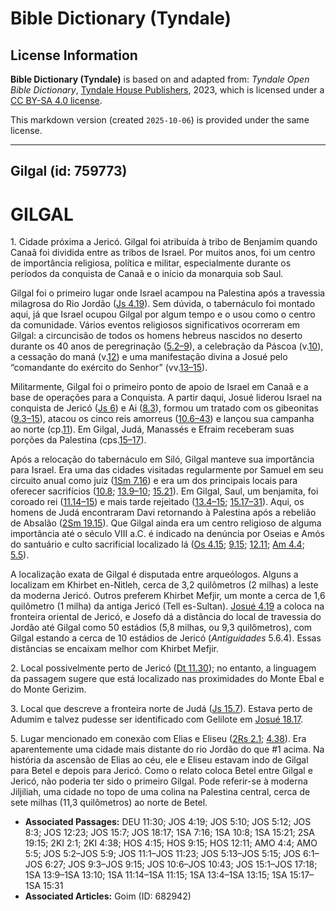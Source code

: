# Bible Dictionary (Tyndale)

## License Information

**Bible Dictionary (Tyndale)** is based on and adapted from: _Tyndale Open Bible Dictionary_, [Tyndale House Publishers](https://tyndaleopenresources.com/), 2023, which is licensed under a [CC BY-SA 4.0 license](https://creativecommons.org/licenses/by-sa/4.0/legalcode.en).

This markdown version (created `2025-10-06`) is provided under the same license.



--------------------------------

## Gilgal (id: 759773)

GILGAL
======

1\. Cidade próxima a Jericó. Gilgal foi atribuída à tribo de Benjamim quando Canaã foi dividida entre as tribos de Israel. Por muitos anos, foi um centro de importância religiosa, política e militar, especialmente durante os períodos da conquista de Canaã e o início da monarquia sob Saul.

Gilgal foi o primeiro lugar onde Israel acampou na Palestina após a travessia milagrosa do Rio Jordão ([Js 4\.19](https://ref.ly/Josh4:19)). Sem dúvida, o tabernáculo foi montado aqui, já que Israel ocupou Gilgal por algum tempo e o usou como o centro da comunidade. Vários eventos religiosos significativos ocorreram em Gilgal: a circuncisão de todos os homens hebreus nascidos no deserto durante os 40 anos de peregrinação ([5\.2–9](https://ref.ly/Josh5:2-Josh5:9)), a celebração da Páscoa (v.[10](https://ref.ly/Josh5:10)), a cessação do maná (v.[12](https://ref.ly/Josh5:12)) e uma manifestação divina a Josué pelo “comandante do exército do Senhor” (vv.[13–15](https://ref.ly/Josh5:13-Josh5:15)).

Militarmente, Gilgal foi o primeiro ponto de apoio de Israel em Canaã e a base de operações para a Conquista. A partir daqui, Josué liderou Israel na conquista de Jericó ([Js 6](https://ref.ly/Josh6:1-Josh6:27)) e Ai ([8\.3](https://ref.ly/Josh8:3)), formou um tratado com os gibeonitas ([9\.3–15](https://ref.ly/Josh9:3-Josh9:15)), atacou os cinco reis amorreus ([10\.6–43](https://ref.ly/Josh10:6-Josh10:43)) e lançou sua campanha ao norte (cp.[11](https://ref.ly/Josh11:1-Josh11:23)). Em Gilgal, Judá, Manassés e Efraim receberam suas porções da Palestina (cps.[15–17](https://ref.ly/Josh15:1-Josh17:18)).

Após a relocação do tabernáculo em Siló, Gilgal manteve sua importância para Israel. Era uma das cidades visitadas regularmente por Samuel em seu circuito anual como juiz ([1Sm 7\.16](https://ref.ly/1Sam7:16)) e era um dos principais locais para oferecer sacrifícios ([10\.8](https://ref.ly/1Sam10:8); [13\.9–10](https://ref.ly/1Sam13:9-1Sam13:10); [15\.21](https://ref.ly/1Sam15:21)). Em Gilgal, Saul, um benjamita, foi coroado rei ([11\.14–15](https://ref.ly/1Sam11:14-1Sam11:15)) e mais tarde rejeitado ([13\.4–15](https://ref.ly/1Sam13:4-1Sam13:15); [15\.17–31](https://ref.ly/1Sam15:17-1Sam15:31)). Aqui, os homens de Judá encontraram Davi retornando à Palestina após a rebelião de Absalão ([2Sm 19\.15](https://ref.ly/2Sam19:15)). Que Gilgal ainda era um centro religioso de alguma importância até o século VIII a.C. é indicado na denúncia por Oseias e Amós do santuário e culto sacrificial localizado lá ([Os 4\.15](https://ref.ly/Hos4:15); [9\.15](https://ref.ly/Hos9:15); [12\.11](https://ref.ly/Hos12:11); [Am 4\.4](https://ref.ly/Amos4:4); [5\.5](https://ref.ly/Amos5:5)).

A localização exata de Gilgal é disputada entre arqueólogos. Alguns a localizam em Khirbet en\-Nitleh, cerca de 3,2 quilômetros (2 milhas) a leste da moderna Jericó. Outros preferem Khirbet Mefjir, um monte a cerca de 1,6 quilômetro (1 milha) da antiga Jericó (Tell es\-Sultan). [Josué 4\.19](https://ref.ly/Josh4:19) a coloca na fronteira oriental de Jericó, e Josefo dá a distância do local de travessia do Jordão até Gilgal como 50 estádios (5,8 milhas, ou 9,3 quilômetros), com Gilgal estando a cerca de 10 estádios de Jericó (*Antiguidades* 5\.6\.4\). Essas distâncias se encaixam melhor com Khirbet Mefjir.

2\. Local possivelmente perto de Jericó ([Dt 11\.30](https://ref.ly/Deut11:30)); no entanto, a linguagem da passagem sugere que está localizado nas proximidades do Monte Ebal e do Monte Gerizim.

3\. Local que descreve a fronteira norte de Judá ([Js 15\.7](https://ref.ly/Josh15:7)). Estava perto de Adumim e talvez pudesse ser identificado com Gelilote em [Josué 18\.17](https://ref.ly/Josh18:17).

5\. Lugar mencionado em conexão com Elias e Eliseu ([2Rs 2\.1](https://ref.ly/2Kgs2:1); [4\.38](https://ref.ly/2Kgs4:38)). Era aparentemente uma cidade mais distante do rio Jordão do que \#1 acima. Na história da ascensão de Elias ao céu, ele e Eliseu estavam indo de Gilgal para Betel e depois para Jericó. Como o relato coloca Betel entre Gilgal e Jericó, não poderia ter sido o primeiro Gilgal. Pode referir\-se à moderna Jiljiliah, uma cidade no topo de uma colina na Palestina central, cerca de sete milhas (11,3 quilômetros) ao norte de Betel.

* **Associated Passages:** DEU 11:30; JOS 4:19; JOS 5:10; JOS 5:12; JOS 8:3; JOS 12:23; JOS 15:7; JOS 18:17; 1SA 7:16; 1SA 10:8; 1SA 15:21; 2SA 19:15; 2KI 2:1; 2KI 4:38; HOS 4:15; HOS 9:15; HOS 12:11; AMO 4:4; AMO 5:5; JOS 5:2–JOS 5:9; JOS 11:1–JOS 11:23; JOS 5:13–JOS 5:15; JOS 6:1–JOS 6:27; JOS 9:3–JOS 9:15; JOS 10:6–JOS 10:43; JOS 15:1–JOS 17:18; 1SA 13:9–1SA 13:10; 1SA 11:14–1SA 11:15; 1SA 13:4–1SA 13:15; 1SA 15:17–1SA 15:31
* **Associated Articles:** Goim (ID: 682942)

